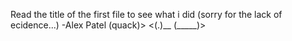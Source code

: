 Read the title of the first file to see what i did (sorry for the lack of ecidence...)
-Alex Patel
 (quack)> <(.)__
          (_____)>
